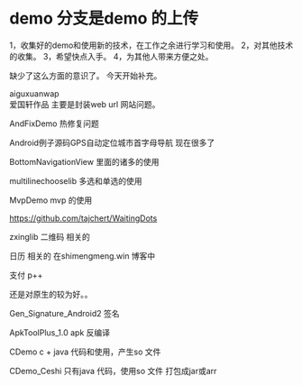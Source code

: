 # demo 分支是demo 的上传


1，收集好的demo和使用新的技术，在工作之余进行学习和使用。
2，对其他技术的收集。
3，希望快点入手。
4，为其他人带来方便之处。

缺少了这么方面的意识了。
今天开始补充。

aiguxuanwap  
爱国轩作品 
主要是封装web url 网站问题。

AndFixDemo  热修复问题

Android例子源码GPS自动定位城市首字母导航  现在很多了

BottomNavigationView 里面的诸多的使用

multilinechooselib 多选和单选的使用


MvpDemo mvp 的使用

https://github.com/tajchert/WaitingDots

zxinglib 二维码 相关的

日历 相关的
在shimengmeng.win 博客中

支付 p++

还是对原生的较为好。。

Gen_Signature_Android2 签名

ApkToolPlus_1.0  apk  反编译

CDemo  c + java 代码和使用，产生so 文件 

CDemo_Ceshi  只有java 代码，使用so 文件 打包成jar或arr